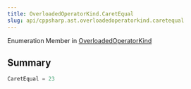 ```yaml
---
title: OverloadedOperatorKind.CaretEqual
slug: api/cppsharp.ast.overloadedoperatorkind.caretequal
---
```

Enumeration Member in [OverloadedOperatorKind](/api/cppsharp/ast/overloadedoperatorkind)

## Summary



```csharp
CaretEqual = 23
```

